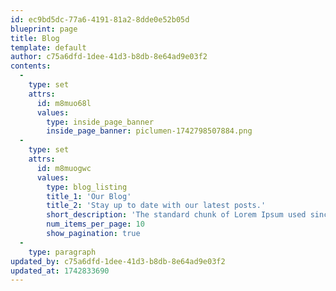 ```yaml
---
id: ec9bd5dc-77a6-4191-81a2-8dde0e52b05d
blueprint: page
title: Blog
template: default
author: c75a6dfd-1dee-41d3-b8db-8e64ad9e03f2
contents:
  -
    type: set
    attrs:
      id: m8muo68l
      values:
        type: inside_page_banner
        inside_page_banner: piclumen-1742798507884.png
  -
    type: set
    attrs:
      id: m8muogwc
      values:
        type: blog_listing
        title_1: 'Our Blog'
        title_2: 'Stay up to date with our latest posts.'
        short_description: 'The standard chunk of Lorem Ipsum used since the 1500s is reproduced below for those interested. Sections 1.10.32 and 1.10.33 from "de Finibus Bonorum et Malorum" by Cicero are also reproduced in their exact original form, accompanied by English versions from the 1914 translation by H. Rackham.'
        num_items_per_page: 10
        show_pagination: true
  -
    type: paragraph
updated_by: c75a6dfd-1dee-41d3-b8db-8e64ad9e03f2
updated_at: 1742833690
---
```

